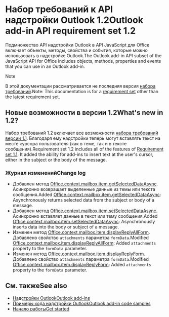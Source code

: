 # <a name="outlook-add-in-api-requirement-set-12"></a><span data-ttu-id="55a36-101">Набор требований к API надстройки Outlook 1.2</span><span class="sxs-lookup"><span data-stu-id="55a36-101">Outlook add-in API requirement set 1.2</span></span>

<span data-ttu-id="55a36-102">Подмножество API надстройки Outlook в API JavaScript для Office включает объекты, методы, свойства и события, которые можно использовать в надстройке Outlook.</span><span class="sxs-lookup"><span data-stu-id="55a36-102">The Outlook add-in API subset of the JavaScript API for Office includes objects, methods, properties and events that you can use in an Outlook add-in.</span></span>

> [!NOTE]
> <span data-ttu-id="55a36-103">В этой документации рассматривается не последняя версия [набора требований](/office/dev/add-ins/reference/requirement-sets/outlook-api-requirement-sets).</span><span class="sxs-lookup"><span data-stu-id="55a36-103">Note: This documentation is for a [requirement set](/office/dev/add-ins/reference/requirement-sets/outlook-api-requirement-sets) other than the latest requirement set.</span></span> 

## <a name="whats-new-in-12"></a><span data-ttu-id="55a36-104">Новые возможности в версии 1.2</span><span class="sxs-lookup"><span data-stu-id="55a36-104">What's new in 1.2?</span></span>

<span data-ttu-id="55a36-p101">Набор требований 1.2 включает все возможности [набора требований версии 1.1](../requirement-set-1.1/outlook-requirement-set-1.1.md). Благодаря ему надстройки теперь могут вставлять текст на месте курсора пользователя (как в теме, так и в тексте сообщения).</span><span class="sxs-lookup"><span data-stu-id="55a36-p101">Requirement set 1.2 includes all of the features of [Requirement set 1.1](../requirement-set-1.1/outlook-requirement-set-1.1.md). It added the ability for add-ins to insert text at the user's cursor, either in the subject or the body of the message.</span></span>

### <a name="change-log"></a><span data-ttu-id="55a36-107">Журнал изменений</span><span class="sxs-lookup"><span data-stu-id="55a36-107">Change log</span></span>

- <span data-ttu-id="55a36-108">Добавлен метод [Office.context.mailbox.item.getSelectedDataAsync](office.context.mailbox.item.md#getselecteddataasynccoerciontype-options-callback--string). Асинхронно возвращает выделенные данные из темы или текста сообщения.</span><span class="sxs-lookup"><span data-stu-id="55a36-108">Added [Office.context.mailbox.item.getSelectedDataAsync](office.context.mailbox.item.md#getselecteddataasynccoerciontype-options-callback--string): Asynchronously returns selected data from the subject or body of a message.</span></span>
- <span data-ttu-id="55a36-109">Добавлен метод [Office.context.mailbox.item.setSelectedDataAsync](office.context.mailbox.item.md#setselecteddataasyncdata-options-callback). Асинхронно вставляет данные в текст или тему сообщения.</span><span class="sxs-lookup"><span data-stu-id="55a36-109">Added [Office.context.mailbox.item.setSelectedDataAsync](office.context.mailbox.item.md#setselecteddataasyncdata-options-callback): Asynchronously inserts data into the body or subject of a message.</span></span>
- <span data-ttu-id="55a36-110">Изменен метод [Office.context.mailbox.item.displayReplyAllForm](office.context.mailbox.item.md#displayreplyallformformdata). Добавлено свойство `attachments` параметра `formData`.</span><span class="sxs-lookup"><span data-stu-id="55a36-110">Modified [Office.context.mailbox.item.displayReplyAllForm](office.context.mailbox.item.md#displayreplyallformformdata): Added `attachments` property to the `formData` parameter.</span></span>
- <span data-ttu-id="55a36-111">Изменен метод [Office.context.mailbox.item.displayReplyForm](office.context.mailbox.item.md#displayreplyformformdata). Добавлено свойство `attachments` параметра `formData`.</span><span class="sxs-lookup"><span data-stu-id="55a36-111">Modified [Office.context.mailbox.item.displayReplyForm](office.context.mailbox.item.md#displayreplyformformdata): Added `attachments` property to the `formData` parameter.</span></span>

## <a name="see-also"></a><span data-ttu-id="55a36-112">См. также</span><span class="sxs-lookup"><span data-stu-id="55a36-112">See also</span></span>

- [<span data-ttu-id="55a36-113">Надстройки Outlook</span><span class="sxs-lookup"><span data-stu-id="55a36-113">Outlook add-ins</span></span>](https://docs.microsoft.com/outlook/add-ins/)
- [<span data-ttu-id="55a36-114">Примеры кода надстройки Outlook</span><span class="sxs-lookup"><span data-stu-id="55a36-114">Outlook add-in code samples</span></span>](https://developer.microsoft.com/outlook/gallery/?filterBy=Outlook,Samples,Add-ins)
- [<span data-ttu-id="55a36-115">Начало работы</span><span class="sxs-lookup"><span data-stu-id="55a36-115">Get started</span></span>](https://docs.microsoft.com/outlook/add-ins/quick-start)